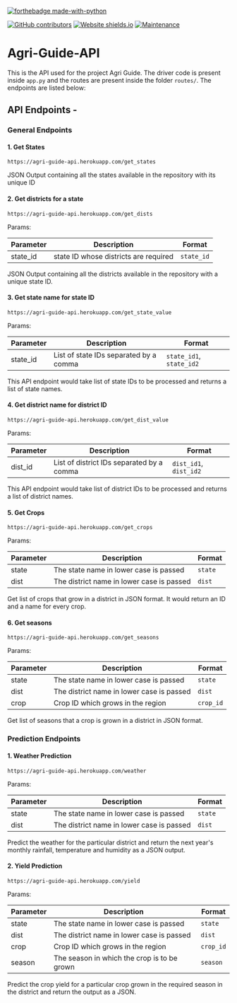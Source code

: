 [![forthebadge made-with-python](http://ForTheBadge.com/images/badges/made-with-python.svg)](https://www.python.org/)

[![GitHub contributors](https://img.shields.io/github/contributors/Naereen/StrapDown.js.svg)](https://GitHub.com/Naereen/StrapDown.js/graphs/contributors/)
[![Website shields.io](https://img.shields.io/website-up-down-green-red/http/shields.io.svg)](http://shields.io/)
[![Maintenance](https://img.shields.io/badge/Maintained%3F-yes-green.svg)](https://GitHub.com/Naereen/StrapDown.js/graphs/commit-activity)

# Agri-Guide-API

This is the API used for the project Agri Guide. The driver code is present inside `app.py` and the routes are present
inside the folder `routes/`. The endpoints are listed below:

## API Endpoints -

### General Endpoints

#### 1. Get States

    https://agri-guide-api.herokuapp.com/get_states

JSON Output containing all the states available in the repository with its unique ID

#### 2. Get districts for a state

    https://agri-guide-api.herokuapp.com/get_dists

Params:

| Parameter | Description | Format |
|-----------|-------------|--------|
| state_id | state ID whose districts are required | `state_id` |

JSON Output containing all the districts available in the repository with a unique state ID.

#### 3. Get state name for state ID

    https://agri-guide-api.herokuapp.com/get_state_value

Params:

| Parameter | Description | Format |
|-----------|-------------|--------|
| state_id | List of state IDs separated by a comma | `state_id1`, `state_id2` |

This API endpoint would take list of state IDs to be processed and returns a list of state names.

#### 4. Get district name for district ID

    https://agri-guide-api.herokuapp.com/get_dist_value

Params:

| Parameter | Description | Format |
|-----------|-------------|--------|
| dist_id | List of district IDs separated by a comma | `dist_id1`, `dist_id2` |

This API endpoint would take list of district IDs to be processed and returns a list of district names.

#### 5. Get Crops

    https://agri-guide-api.herokuapp.com/get_crops

Params:

| Parameter | Description | Format |
|-----------|-------------|--------|
| state | The state name in lower case is passed | `state` |
| dist | The district name in lower case is passed | `dist` |

Get list of crops that grow in a district in JSON format. It would return an ID and a name for every crop.

#### 6. Get seasons

    https://agri-guide-api.herokuapp.com/get_seasons

Params:

| Parameter | Description | Format |
|-----------|-------------|--------|
| state | The state name in lower case is passed | `state` |
| dist | The district name in lower case is passed | `dist` |
| crop | Crop ID which grows in the region | `crop_id` |

Get list of seasons that a crop is grown in a district in JSON format.

### Prediction Endpoints

#### 1. Weather Prediction

    https://agri-guide-api.herokuapp.com/weather

Params:

| Parameter | Description | Format |
|-----------|-------------|--------|
| state | The state name in lower case is passed | `state` |
| dist | The district name in lower case is passed | `dist` |

Predict the weather for the particular district and return the next year's monthly rainfall, temperature and humidity as
a JSON output.

#### 2. Yield Prediction

    https://agri-guide-api.herokuapp.com/yield

Params:

| Parameter | Description | Format |
|-----------|-------------|--------|
| state | The state name in lower case is passed | `state` |
| dist | The district name in lower case is passed | `dist` |
| crop | Crop ID which grows in the region | `crop_id` |
| season | The season in which the crop is to be grown | `season` |

Predict the crop yield for a particular crop grown in the required season in the district and return the output as a
JSON.

